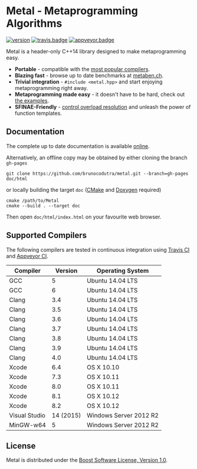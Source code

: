 # Metal - Metaprogramming Algorithms

[![version]][semver]
[![travis.badge]][travis.metal]
[![appveyor.badge]][appveyor.metal]

Metal is a header-only C++14 library designed to make metaprogramming easy.

* **Portable** - compatible with the
[most popular compilers](#supported-compilers).
* **Blazing fast** - browse up to date benchmarks at [metaben.ch].
* **Trivial integration** - `#include <metal.hpp>` and start enjoying
metaprogramming right away.
* **Metaprogramming made easy** - it doesn't have to be hard, check out
[the examples][examples].
* **SFINAE-Friendly** - [control overload resolution][SFINAE] and unleash the
power of function templates.

## Documentation

The complete up to date documentation is available [online][documentation].

Alternatively, an offline copy may be obtained by either cloning the branch
`gh-pages`

    git clone https://github.com/brunocodutra/metal.git --branch=gh-pages doc/html

or locally building the target `doc` ([CMake] and [Doxygen] required)

    cmake /path/to/Metal
    cmake --build . --target doc

Then open `doc/html/index.html` on your favourite web browser.

## Supported Compilers

The following compilers are tested in continuous integration using
[Travis CI][travis.metal] and [Appveyor CI][appveyor.metal].

| Compiler          | Version   | Operating System
|-------------------|-----------|-----------------------
| GCC               | 5         | Ubuntu 14.04 LTS
| GCC               | 6         | Ubuntu 14.04 LTS
| Clang             | 3.4       | Ubuntu 14.04 LTS
| Clang             | 3.5       | Ubuntu 14.04 LTS
| Clang             | 3.6       | Ubuntu 14.04 LTS
| Clang             | 3.7       | Ubuntu 14.04 LTS
| Clang             | 3.8       | Ubuntu 14.04 LTS
| Clang             | 3.9       | Ubuntu 14.04 LTS
| Clang             | 4.0       | Ubuntu 14.04 LTS
| Xcode             | 6.4       | OS X 10.10
| Xcode             | 7.3       | OS X 10.11
| Xcode             | 8.0       | OS X 10.11
| Xcode             | 8.1       | OS X 10.12
| Xcode             | 8.2       | OS X 10.12
| Visual Studio     | 14 (2015) | Windows Server 2012 R2
| MinGW-w64         | 5         | Windows Server 2012 R2

## License

Metal is distributed under the
[Boost Software License, Version 1.0][boost.license].

[version]:          http://badge.fury.io/gh/brunocodutra%2Fmetal.svg
[semver]:           http://semver.org

[travis.metal]:     http://travis-ci.org/brunocodutra/metal
[travis.badge]:     http://travis-ci.org/brunocodutra/metal.svg?branch=master

[appveyor.metal]:   http://ci.appveyor.com/project/brunocodutra/metal
[appveyor.badge]:   http://ci.appveyor.com/api/projects/status/85pk8n05n4r5x103/branch/master?svg=true

[boost.license]:    http://boost.org/LICENSE_1_0.txt

[CMake]:            http://cmake.org/
[Doxygen]:          http://doxygen.org/
[metaben.ch]:       http://metaben.ch/

[documentation]:    http://brunocodutra.github.io/metal
[examples]:         http://brunocodutra.github.io/metal/#examples
[SFINAE]:           http://brunocodutra.github.io/metal/#SFINAE
